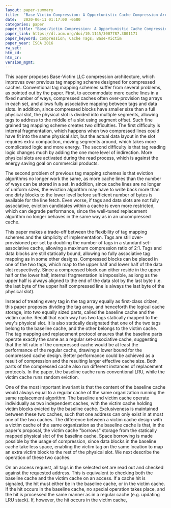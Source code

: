 ```yaml
---
layout: paper-summary
title:  "Base-Victim Compression: A Opportunistic Cache Compression Architecture"
date:   2020-06-11 01:17:00 -0500
categories: paper
paper_title: "Base-Victim Compression: A Opportunistic Cache Compression Architecture"
paper_link: https://dl.acm.org/doi/10.1145/3007787.3001171
paper_keyword: Compression; Cache Tags; Base-Victim
paper_year: ISCA 2016
rw_set:
htm_cd:
htm_cr:
version_mgmt:
---
```


This paper proposes Base-Victim LLC compression architecture, which improves over previous tag mapping scheme designed
for compressed caches. Conventional tag mapping schemes suffer from several problems, as pointed out by the paper.
First, to accommodate more cache lines in a fixed number of ways, compressed caches often over-provision tag arrays
in each set, and allows fully associative mapping between tags and data slots. In addition, since compressed blocks 
have smaller size than a full physical slot, the physical slot is divided into multiple segments, allowing tags to
address to the middle of a slot using segment offset. Such fine grained tag mapping scheme creates two difficulties.
The first difficulty is internal fragmentation, which happens when two compressed lines could have fit into the same
physical slot, but the actual data layout in the slot requires extra compaction, moving segments around, which takes
more complicated logic and more energy. The second difficulty is that tag reading logic changes much by adding the one
more level of indirection. More physical slots are activated during the read process, which is against the energy saving
goal on commercial products.

The second problem of previous tag mapping schemes is that eviction algorithms no longer work the same, as more 
cache lines than the number of ways can be stored in a set. In addition, since cache lines are no longer of uniform
sizes, the eviction algorithm may have to write back more than one dirty blocks to the lower level before sufficient
number of bytes is available for the line fetch. Even worse, if tags and data slots are not fully associative, eviction
candidates within a cache is even more restricted, which can degrade performance, since the well-tuned replacement
algorithm no longer behaves in the same way as in an uncompressed cache.

This paper makes a trade-off between the flexibility of tag mapping schemes and the simplicity of implementation. 
Tags are still over-provisioned per set by doubling the number of tags in a standard set-associative cache, allowing 
a maximum compression ratio of 2:1. Tags and data blocks are still statically bound, allowing no fully associative tag 
mapping as in some other designs. Compressed blocks can be placed in one of the two tags, which map to the upper half
and lower half of the data slot respectively. Since a compressed block can either reside in the upper half or the lower 
half, internal fragmentation is impossible, as long as the upper half is always aligned to the end of the data slot by 
the last byte (i.e. the last byte of the upper half compressed line is always the last byte of the physical slot).

Instead of treating every tag in the tag array equally as first-class citizen, this paper proposes dividing the tag array,
and henceforth the logical cache storage, into two equally sized parts, called the baseline cache and the victim cache. 
Recall that each way has two tags statically mapped to the way's physical slot. It is also statically designated that 
one of the two tags belong to the baseline cache, and the other belongs to the victim cache.
The tag mapping and replacement protocol ensures that the baseline parts operate exactly the same as a regular set-associative
cache, suggesting that the hit ratio of the compressed cache would be at least the performance of the regular cache,
drawing a lower bound for the compressed cache design.
Better performance could be achieved as a result of compression and the resulting larger effective cache size.
Both parts of the compressed cache also run different instances of replacement protocols.
In the paper, the baseline cache runs conventional LRU, while the victim cache runs random eviction.

One of the most important invariant is that the content of the baseline cache would always equal to a regular cache 
of the same organization running the same replacement algorithm. 
The baseline and victim cache operate individually as two independent caches, with the victim cache holding victim
blocks evicted by the baseline cache. Exclusiveness is maintained between these two caches, such that one address
can only exist in at most one of the two caches.
The difference between a victim cache design with a victim cache of the same organization as the baseline cache is 
that, in the paper's proposal, the victim cache "borrows" storage from the statically mapped physical slot of the 
baseline cache. Space borrowing is made possible by the usage of compression, since data blocks in the baseline cache
take less space, enabling the victim tag on the same location to map an extra victim block to the rest of the physical
slot. We next describe the operation of these two caches.

On an access request, all tags in the selected set are read out and checked against the requested address. This is equivalent
to checking both the baseline cache and the victim cache on an access. 
If a cache hit is signaled, the hit must either be in the baseline cache, or in the victim cache.
If the hit occurs in the baseline cache, no special operation takes place, and the hit is processed the same manner as in
a regular cache (e.g. updating LRU stack). 
If, however, the hit occurs in the victim cache,
